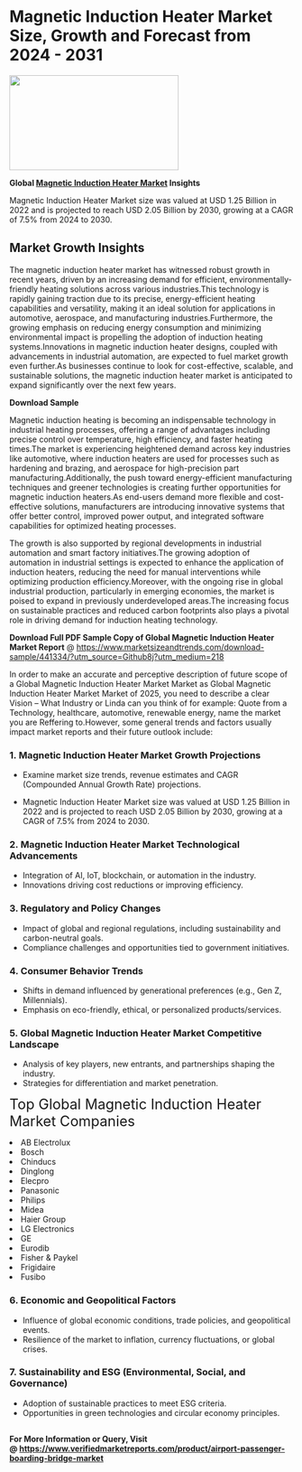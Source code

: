 <H1>Magnetic Induction Heater Market Size, Growth and Forecast from 2024 - 2031</H1><img class="aligncenter size-medium wp-image-584254" src="https://thirdeyenews.in/wp-content/uploads/2024/09/Global-Market-Research-300x168.jpeg" alt="" width="300" height="168" /><p><strong>Global&nbsp;<a href="https://www.marketsizeandtrends.com/download-sample/441334/?utm_source=Github8j?utm_medium=218">Magnetic Induction Heater Market</a> Insights</strong></p><p>Magnetic Induction Heater Market size was valued at USD 1.25 Billion in 2022 and is projected to reach USD 2.05 Billion by 2030, growing at a CAGR of 7.5% from 2024 to 2030.</p><p><h2>Market Growth Insights</h2> <p>The magnetic induction heater market has witnessed robust growth in recent years, driven by an increasing demand for efficient, environmentally-friendly heating solutions across various industries.This technology is rapidly gaining traction due to its precise, energy-efficient heating capabilities and versatility, making it an ideal solution for applications in automotive, aerospace, and manufacturing industries.Furthermore, the growing emphasis on reducing energy consumption and minimizing environmental impact is propelling the adoption of induction heating systems.Innovations in magnetic induction heater designs, coupled with advancements in industrial automation, are expected to fuel market growth even further.As businesses continue to look for cost-effective, scalable, and sustainable solutions, the magnetic induction heater market is anticipated to expand significantly over the next few years.</p> <p><strong>Download Sample</strong></p> <p>Magnetic induction heating is becoming an indispensable technology in industrial heating processes, offering a range of advantages including precise control over temperature, high efficiency, and faster heating times.The market is experiencing heightened demand across key industries like automotive, where induction heaters are used for processes such as hardening and brazing, and aerospace for high-precision part manufacturing.Additionally, the push toward energy-efficient manufacturing techniques and greener technologies is creating further opportunities for magnetic induction heaters.As end-users demand more flexible and cost-effective solutions, manufacturers are introducing innovative systems that offer better control, improved power output, and integrated software capabilities for optimized heating processes.</p> <p>The growth is also supported by regional developments in industrial automation and smart factory initiatives.The growing adoption of automation in industrial settings is expected to enhance the application of induction heaters, reducing the need for manual interventions while optimizing production efficiency.Moreover, with the ongoing rise in global industrial production, particularly in emerging economies, the market is poised to expand in previously underdeveloped areas.The increasing focus on sustainable practices and reduced carbon footprints also plays a pivotal role in driving demand for induction heating technology.</p> <p><span class=""><strong>Download Full PDF Sample Copy of Global Magnetic Induction Heater Market Report</strong> @ <a href="https://www.marketsizeandtrends.com/download-sample/441334/?utm_source=Github8j?utm_medium=218" target="_blank">https://www.marketsizeandtrends.com/download-sample/441334/?utm_source=Github8j?utm_medium=218</a></span></p><p>In order to make an accurate and perceptive description of future scope of a Global&nbsp;Magnetic Induction Heater Market Market as Global&nbsp;Magnetic Induction Heater Market Market of 2025, you need to describe a clear Vision &ndash; What Industry or Linda can you think of for example: Quote from a Technology, healthcare, automotive, renewable energy, name the market you are Reffering to.However, some general trends and factors usually impact market reports and their future outlook include:</p><h3>1.&nbsp;<strong>Magnetic Induction Heater Market Growth Projections</strong></h3><ul><li>Examine market size trends, revenue estimates and CAGR (Compounded Annual Growth Rate) projections.</li><li><p>Magnetic Induction Heater Market size was valued at USD 1.25 Billion in 2022 and is projected to reach USD 2.05 Billion by 2030, growing at a CAGR of 7.5% from 2024 to 2030.</p></li></ul><h3>2.&nbsp;<strong>Magnetic Induction Heater Market Technological Advancements</strong></h3><ul><li>Integration of AI, IoT, blockchain, or automation in the industry.</li><li>Innovations driving cost reductions or improving efficiency.</li></ul><h3>3.&nbsp;<strong>Regulatory and Policy Changes</strong></h3><ul><li>Impact of global and regional regulations, including sustainability and carbon-neutral goals.</li><li>Compliance challenges and opportunities tied to government initiatives.</li></ul><h3>4.&nbsp;<strong>Consumer Behavior Trends</strong></h3><ul><li>Shifts in demand influenced by generational preferences (e.g., Gen Z, Millennials).</li><li>Emphasis on eco-friendly, ethical, or personalized products/services.</li></ul><h3>5.&nbsp;<strong>Global Magnetic Induction Heater Market Competitive Landscape</strong></h3><ul><li>Analysis of key players, new entrants, and partnerships shaping the industry.</li><li>Strategies for differentiation and market penetration.</li></ul><p data-pm-slice="1 1 []"><span style="color: inherit; font-family: inherit; font-size: 25px;">Top Global Magnetic Induction Heater Market Companies</span></p><div class="" data-test-id=""><p><li>AB Electrolux</li><li> Bosch</li><li> Chinducs</li><li> Dinglong</li><li> Elecpro</li><li> Panasonic</li><li> Philips</li><li> Midea</li><li> Haier Group</li><li> LG Electronics</li><li> GE</li><li> Eurodib</li><li> Fisher & Paykel</li><li> Frigidaire</li><li> Fusibo</li></p></div><h3>6.&nbsp;<strong>Economic and Geopolitical Factors</strong></h3><ul><li>Influence of global economic conditions, trade policies, and geopolitical events.</li><li>Resilience of the market to inflation, currency fluctuations, or global crises.</li></ul><h3>7.&nbsp;<strong>Sustainability and ESG (Environmental, Social, and Governance)</strong></h3><ul><li>Adoption of sustainable practices to meet ESG criteria.</li><li>Opportunities in green technologies and circular economy principles.</li></ul><h2><strong style="font-size: 14px;">For More Information or Query, Visit @&nbsp;</strong><a style="background-color: #ffffff; font-size: 14px;" href="https://www.marketsizeandtrends.com/report/magnetic-induction-heater-market/" target="_blank">https://www.verifiedmarketreports.com/product/airport-passenger-boarding-bridge-market</a></h2>